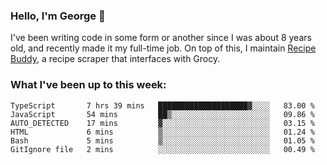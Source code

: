 ### Hello, I'm George 👋

I've been writing code in some form or another since I was about 8 years old, and recently made it my full-time job. On top of this, I maintain [Recipe Buddy](https://github.com/georgegebbett/recipe-buddy), a recipe scraper that interfaces with Grocy.  

<!--
**georgegebbett/georgegebbett** is a ✨ _special_ ✨ repository because its `README.md` (this file) appears on your GitHub profile.

Here are some ideas to get you started:

- 🔭 I’m currently working on ...
- 🌱 I’m currently learning ...
- 👯 I’m looking to collaborate on ...
- 🤔 I’m looking for help with ...
- 💬 Ask me about ...
- 📫 How to reach me: ...
- 😄 Pronouns: ...
- ⚡ Fun fact: ...
-->

### What I've been up to this week:
<!--START_SECTION:waka-->

```text
TypeScript       7 hrs 39 mins   ████████████████████▓░░░░   83.00 %
JavaScript       54 mins         ██▒░░░░░░░░░░░░░░░░░░░░░░   09.86 %
AUTO_DETECTED    17 mins         ▓░░░░░░░░░░░░░░░░░░░░░░░░   03.15 %
HTML             6 mins          ▒░░░░░░░░░░░░░░░░░░░░░░░░   01.24 %
Bash             5 mins          ▒░░░░░░░░░░░░░░░░░░░░░░░░   01.05 %
GitIgnore file   2 mins          ░░░░░░░░░░░░░░░░░░░░░░░░░   00.49 %
```

<!--END_SECTION:waka-->
